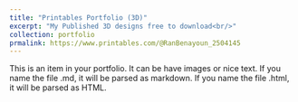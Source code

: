 ```yaml
---
title: "Printables Portfolio (3D)"
excerpt: "My Published 3D designs free to download<br/>"
collection: portfolio
prmalink: https://www.printables.com/@RanBenayoun_2504145
---
```


This is an item in your portfolio. It can be have images or nice text. If you name the file .md, it will be parsed as markdown. If you name the file .html, it will be parsed as HTML. 
